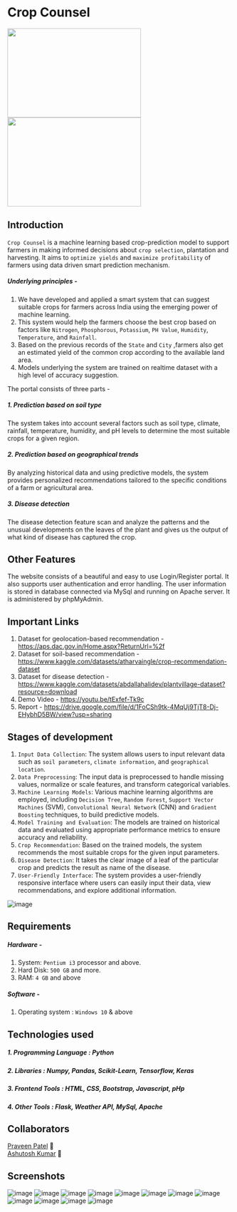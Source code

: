 # Crop Counsel
<img src="https://github.com/candy-kush/crop-counsel/assets/96912080/2ff035df-4e28-4046-994d-ea584077e822" width="300" height="200">
<img src="https://github.com/candy-kush/crop-counsel/assets/96912080/62d24ccb-6b30-4ff4-bb25-cc4a95505d6d" width="300" height="200">

## Introduction
`Crop Counsel` is a machine learning based crop-prediction model to support farmers in making informed decisions about `crop selection`, plantation and harvesting.
It aims to `optimize yields` and `maximize profitability` of farmers using data driven smart prediction mechanism.
##### Underlying principles - 
1. We have developed and applied a smart system that can suggest suitable crops for farmers across India using the emerging power of machine learning.
2. This system would help the farmers choose the best crop based on factors like `Nitrogen`, `Phosphorous`, `Potassium`, `PH Value`, `Humidity`, `Temperature`, and `Rainfall`.
3. Based on the previous records of the `State` and `City` ,farmers also get an estimated yield of the common crop according to the available land area.
4. Models underlying the system are trained on realtime dataset with a high level of accuracy suggestion.

The portal consists of three parts -
##### 1. Prediction based on soil type
The system takes into account several factors such as soil type, climate, rainfall, temperature, humidity, and pH levels to determine the most suitable crops for a given region. 
##### 2. Prediction based on geographical trends
By analyzing historical data and using predictive models, the system provides personalized recommendations tailored to the specific conditions of a farm or agricultural area.
##### 3. Disease detection
The disease detection feature scan and analyze the patterns and the unusual developments on the leaves of the plant and gives us the output of what kind of disease has captured the crop.

## Other Features
The website consists of a beautiful and easy to use Login/Register portal. It also supports user authentication and error handling. The user information is stored in database connected via MySql and running on Apache server. It is administered by phpMyAdmin.

## Important Links
1. Dataset for geolocation-based recommendation - https://aps.dac.gov.in/Home.aspx?ReturnUrl=%2f
2. Dataset for soil-based recommendation - https://www.kaggle.com/datasets/atharvaingle/crop-recommendation-dataset
3. Dataset for disease detection - https://www.kaggle.com/datasets/abdallahalidev/plantvillage-dataset?resource=download
4. Demo Video - https://youtu.be/tExfef-Tk9c
5. Report - https://drive.google.com/file/d/1FoCSh9tk-4MqUj9TjT8-Dj-EHybhD5BW/view?usp=sharing

## Stages of development
1. `Input Data Collection`: The system allows users to input relevant data such as `soil parameters`, `climate information`, and `geographical location`.
2. `Data Preprocessing`: The input data is preprocessed to handle missing values, normalize or scale features, and transform categorical variables.
3. `Machine Learning Models`: Various machine learning algorithms are employed, including `Decision Tree`, `Random Forest`, `Support Vector Machines` (SVM), `Convolutional Neural Network` (CNN) and `Gradient Boosting` techniques, to build predictive models.
4. `Model Training and Evaluation`: The models are trained on historical data and evaluated using appropriate performance metrics to ensure accuracy and reliability.
5. `Crop Recommendation`: Based on the trained models, the system recommends the most suitable crops for the given input parameters.
6. `Disease Detection`: It takes the clear image of a leaf of the particular crop and predicts the result as name of the disease.
7. `User-Friendly Interface`: The system provides a user-friendly responsive interface where users can easily input their data, view recommendations, and explore additional information.

![image](https://github.com/candy-kush/crop-counsel/assets/96912080/eba84e5b-83a5-475c-bdb9-1e152466a8aa)


## Requirements
##### Hardware - 
1. System: `Pentium i3` processor and above.
2. Hard Disk: `500 GB` and more.
3. RAM: `4 GB` and above
##### Software - 
1. Operating system   : `Windows 10` & above


## Technologies used
##### 1. Programming Language : Python
##### 2. Libraries : Numpy, Pandas, Scikit-Learn, Tensorflow, Keras
##### 3. Frontend Tools : HTML, CSS, Bootstrap, Javascript, pHp
##### 4. Other Tools : Flask, Weather API, MySql, Apache

## Collaborators
<a href="https://github.com/mrsoup0x2f" target="_blank">Praveen Patel</a> 🤝 <br/>
<a href="https://github.com/ashutoshark" target="_blank">Ashutosh Kumar</a> 🤝 

## Screenshots
![image](https://github.com/candy-kush/crop-counsel/blob/main/static/crop_state/home.jpg)
![image](https://github.com/candy-kush/crop-counsel/blob/main/static/crop_state/our-services.png)
![image](https://github.com/candy-kush/crop-counsel/blob/main/static/crop_state/contact.png)
![image](https://github.com/candy-kush/crop-counsel/blob/main/static/crop_state/soil.png)
![image](https://github.com/candy-kush/crop-counsel/blob/main/static/crop_state/soil-recommended.png)
![image](https://github.com/candy-kush/crop-counsel/blob/main/static/crop_state/states.png)
![image](https://github.com/candy-kush/crop-counsel/blob/main/static/crop_state/states-recommended.png)
![image](https://github.com/candy-kush/crop-counsel/blob/main/static/crop_state/disease.png)
![image](https://github.com/candy-kush/crop-counsel/blob/main/static/crop_state/disease-upload.png)
![image](https://github.com/candy-kush/crop-counsel/blob/main/static/crop_state/disease-detected.png)
![image](https://github.com/candy-kush/crop-counsel/blob/main/static/crop_state/register.jpg)
![image](https://github.com/candy-kush/crop-counsel/blob/main/static/crop_state/login.jpg)
